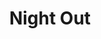 ---
title: "Night Out"
draft: false
slug: "night-out"
weight: "4"
thumbnail: "thumbnail_night-out.jpg"
mainpage: true
related: true

block_project: {
	description: "(description coming soon)",
	bgcolor: "#0D0D0D",
	fontcolor: "#fff",
	work: [ 
		{class: "gallery-col-12 w-md-75", path: "illustration_night-out-01.jpg"},
		{class: "gallery-col-5 offset-md-3", path: "illustration_night-out-02.jpg"},
		{class: "gallery-col-5 offset-md-3", path: "illustration_night-out-03.jpg"}
	]
}

---